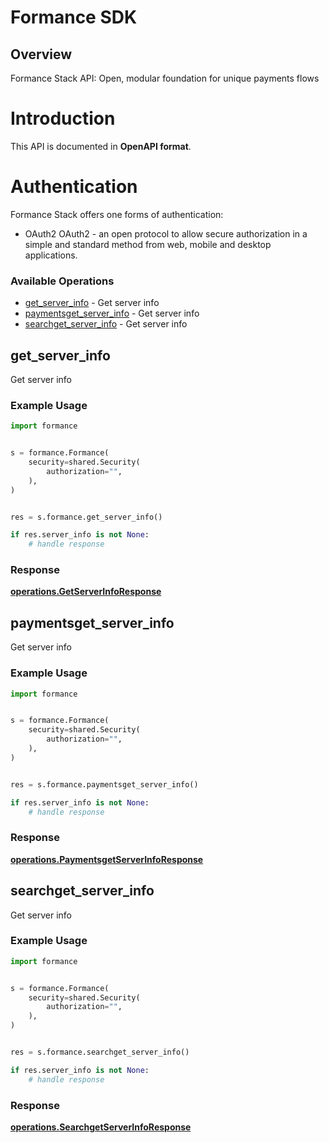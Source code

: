 # Formance SDK

## Overview

Formance Stack API: Open, modular foundation for unique payments flows

# Introduction
This API is documented in **OpenAPI format**.

# Authentication
Formance Stack offers one forms of authentication:
  - OAuth2
OAuth2 - an open protocol to allow secure authorization in a simple
and standard method from web, mobile and desktop applications.
<SecurityDefinitions />


### Available Operations

* [get_server_info](#get_server_info) - Get server info
* [paymentsget_server_info](#paymentsget_server_info) - Get server info
* [searchget_server_info](#searchget_server_info) - Get server info

## get_server_info

Get server info

### Example Usage

```python
import formance


s = formance.Formance(
    security=shared.Security(
        authorization="",
    ),
)


res = s.formance.get_server_info()

if res.server_info is not None:
    # handle response
```


### Response

**[operations.GetServerInfoResponse](../../models/operations/getserverinforesponse.md)**


## paymentsget_server_info

Get server info

### Example Usage

```python
import formance


s = formance.Formance(
    security=shared.Security(
        authorization="",
    ),
)


res = s.formance.paymentsget_server_info()

if res.server_info is not None:
    # handle response
```


### Response

**[operations.PaymentsgetServerInfoResponse](../../models/operations/paymentsgetserverinforesponse.md)**


## searchget_server_info

Get server info

### Example Usage

```python
import formance


s = formance.Formance(
    security=shared.Security(
        authorization="",
    ),
)


res = s.formance.searchget_server_info()

if res.server_info is not None:
    # handle response
```


### Response

**[operations.SearchgetServerInfoResponse](../../models/operations/searchgetserverinforesponse.md)**

